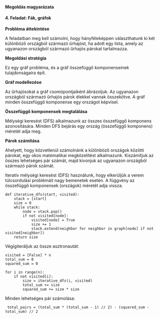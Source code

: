 #### Megoldás magyarázata
#### 4. Feladat: Fák, gráfok

**Probléma áttekintése**

A feladatban meg kell számolni, hogy hányféleképpen választhatunk ki két különböző országból származó űrhajóst, ha adott egy lista, amely az ugyanazon országból származó űrhajós párokat tartalmazza.

**Megoldási stratégia**

Ez egy gráf probléma, és a gráf összefüggő komponenseinek tulajdonságaira épít. 

**Gráf modellezése**

Az űrhajósokat a gráf csomópontjaiként ábrázoljuk.
Az ugyanazon országból származó űrhajós párok élekkel vannak összekötve.
A gráf minden összefüggő komponense egy országot képvisel.

**Összefüggő komponensek megtalálása**

Mélységi keresést (DFS) alkalmazunk az összes összefüggő komponens azonosítására.
Minden DFS bejárás egy ország (összefüggő komponens) méretét adja meg.

**Párok számítása**

Ahelyett, hogy közvetlenül számolnánk a különböző országok közötti párokat, egy okos matematikai megközelítést alkalmazunk.
Kiszámítjuk az összes lehetséges pár számát, majd kivonjuk az ugyanazon országból származó párok számát.


Iteratív mélységi keresést (DFS) használunk, hogy elkerüljük a verem túlcsordulási problémáit nagy bemenetek esetén.
A függvény az összefüggő komponensek (országok) méretét adja vissza.
```
def iterative_dfs(start, visited):
    stack = [start]
    size = 0
    while stack:
        node = stack.pop()
        if not visited[node]:
            visited[node] = True
            size += 1
            stack.extend(neighbor for neighbor in graph[node] if not visited[neighbor])
    return size
```

Végigiteráljuk az össze asztronautát:
```
visited = [False] * n
total_sum = 0
squared_sum = 0

for i in range(n):
    if not visited[i]:
        size = iterative_dfs(i, visited)
        total_sum += size
        squared_sum += size * size
```
Minden lehetséges pár számolása:
```
 total_pairs = (total_sum * (total_sum - 1) // 2) - (squared_sum - total_sum) // 2
```
